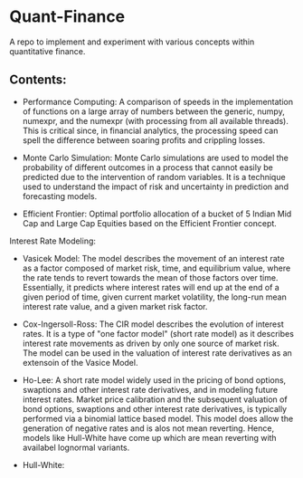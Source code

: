 # Quant-Finance
A repo to implement and experiment with various concepts within quantitative finance.


## Contents:

* Performance Computing: A comparison of speeds in the implementation of functions on a large array of numbers between the generic, numpy, numexpr, and the numexpr (with processing from all available threads). This is critical since, in financial analytics, the processing speed can spell the difference between soaring profits and crippling losses.

* Monte Carlo Simulation: Monte Carlo simulations are used to model the probability of different outcomes in a process that cannot easily be predicted due to the intervention of random variables. It is a technique used to understand the impact of risk and uncertainty in prediction and forecasting models.

* Efficient Frontier: Optimal portfolio allocation of a bucket of 5 Indian Mid Cap and Large Cap Equities based on the Efficient Frontier concept.

Interest Rate Modeling:

* Vasicek Model: The model describes the movement of an interest rate as a factor composed of market risk, time, and equilibrium value, where the rate tends to revert towards the mean of those factors over time. Essentially, it predicts where interest rates will end up at the end of a given period of time, given current market volatility, the long-run mean interest rate value, and a given market risk factor.

* Cox-Ingersoll-Ross: The CIR model describes the evolution of interest rates. It is a type of "one factor model" (short rate model) as it describes interest rate movements as driven by only one source of market risk. The model can be used in the valuation of interest rate derivatives as an extensoin of the Vasice Model.

* Ho-Lee: A short rate model widely used in the pricing of bond options, swaptions and other interest rate derivatives, and in modeling future interest rates. Market price calibration and the subsequent valuation of bond options, swaptions and other interest rate derivatives, is typically performed via a binomial lattice based model. This model does allow the generation of negative rates and is alos not mean reverting. Hence, models like Hull-White have come up which are mean reverting with availabel lognormal variants.

* Hull-White: 
